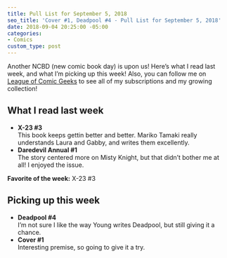 ```yaml
---
title: Pull List for September 5, 2018
seo_title: 'Cover #1, Deadpool #4 - Pull List for September 5, 2018'
date: 2018-09-04 20:25:00 -05:00
categories:
- Comics
custom_type: post
---
```


Another NCBD (new comic book day) is upon us! Here’s what I read last week, and what I’m picking up this week! Also, you can follow me on [League of Comic Geeks](https://leagueofcomicgeeks.com/profile/smithtimmytim) to see all of my subscriptions and my growing collection!

## What I read last week

- **X-23 #3**  
This book keeps gettin better and better. Mariko Tamaki really understands Laura and Gabby, and writes them excellently.
- **Daredevil Annual #1**  
The story centered more on Misty Knight, but that didn’t bother me at all! I enjoyed the issue.

**Favorite of the week:** X-23 #3

## Picking up this week

- **Deadpool #4**  
I’m not sure I like the way Young writes Deadpool, but still giving it a chance.
- **Cover #1**  
Interesting premise, so going to give it a try.
